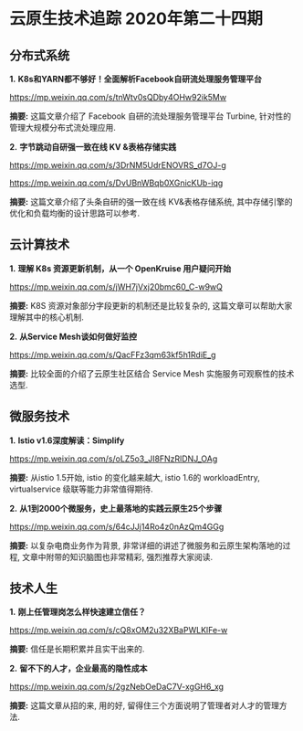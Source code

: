 # 云原生技术追踪 2020年第二十四期

## 分布式系统

**1.** **K8s和YARN都不够好！全面解析Facebook自研流处理服务管理平台**

https://mp.weixin.qq.com/s/tnWtv0sQDby4OHw92ik5Mw

**摘要:** 这篇文章介绍了 Facebook 自研的流处理服务管理平台 Turbine, 针对性的管理大规模分布式流处理应用.

**2.** **字节跳动自研强一致在线 KV &表格存储实践**

https://mp.weixin.qq.com/s/3DrNM5UdrENOVRS_d7OJ-g

https://mp.weixin.qq.com/s/DvUBnWBqb0XGnicKUb-iqg

**摘要:** 这篇文章介绍了头条自研的强一致在线 KV&表格存储系统, 其中存储引擎的优化和负载均衡的设计思路可以参考.

## 云计算技术

**1.** **理解 K8s 资源更新机制，从一个 OpenKruise 用户疑问开始**

https://mp.weixin.qq.com/s/jWH7jVxj20bmc60_C-w9wQ

**摘要:** K8S 资源对象部分字段更新的机制还是比较复杂的, 这篇文章可以帮助大家理解其中的核心机制.

**2.** **从Service Mesh谈如何做好监控**

https://mp.weixin.qq.com/s/QacFFz3qm63kf5h1RdiE_g

**摘要:** 比较全面的介绍了云原生社区结合 Service Mesh 实施服务可观察性的技术选型.

## 微服务技术

**1.** **Istio v1.6深度解读：Simplify**

https://mp.weixin.qq.com/s/oLZ5o3_JI8FNzRlDNJ_OAg

**摘要:** 从istio 1.5开始, istio 的变化越来越大, istio 1.6的 workloadEntry, virtualservice 级联等能力非常值得期待.

**2.** **从1到2000个微服务，史上最落地的实践云原生25个步骤**

https://mp.weixin.qq.com/s/64cJJj14Ro4z0nAzQm4GGg

**摘要:** 以复杂电商业务作为背景, 非常详细的讲述了微服务和云原生架构落地的过程, 文章中附带的知识脑图也非常精彩, 强烈推荐大家阅读.

## 技术人生

**1.** **刚上任管理岗怎么样快速建立信任？**

https://mp.weixin.qq.com/s/cQ8xOM2u32XBaPWLKlFe-w

**摘要:** 信任是长期积累并且实干出来的.

**2.** **留不下的人才，企业最高的隐性成本**

https://mp.weixin.qq.com/s/2gzNebOeDaC7V-xgGH6_xg

**摘要:** 这篇文章从招的来, 用的好, 留得住三个方面说明了管理者对人才的管理方法.

